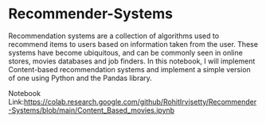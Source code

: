 # Recommender-Systems

Recommendation systems are a collection of algorithms used to recommend items to users based on information taken from the user. These systems have become ubiquitous, and can be commonly seen in online stores, movies databases and job finders. In this notebook, I will implement Content-based recommendation systems and implement a simple version of one using Python and the Pandas library.


Notebook Link:https://colab.research.google.com/github/RohitIrvisetty/Recommender-Systems/blob/main/Content_Based_movies.ipynb
